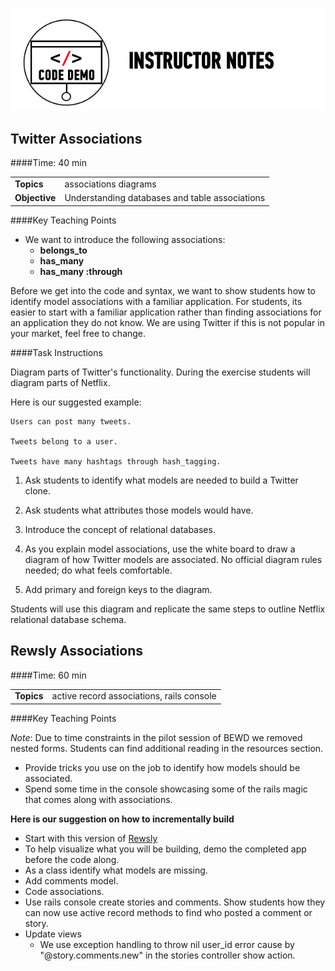 ![Code Demo Notes](../assets/ICL_icons/instr_code_demo.png)

## Twitter Associations  
####Time: 40 min

| | |
| ------------- |:-------------|
| __Topics__ |associations diagrams | 
| __Objective__| Understanding databases and table associations|   

####Key Teaching Points

*	We want to introduce the following associations:
	*	__belongs_to__
	*	__has_many__
	*	__has_many :through__

Before we get into the code and syntax, we want to show students how to identify model associations with a familiar application.  For students, its easier to start with a familiar application rather than finding associations for an application they do not know. We are using Twitter if this is not popular in your market, feel free to change.


####Task Instructions

Diagram parts of Twitter's functionality. During the exercise students will diagram parts of Netflix. 

Here is our suggested example: 

	Users can post many tweets.

	Tweets belong to a user.

	Tweets have many hashtags through hash_tagging.

1.	Ask students to identify what models are needed to build a Twitter clone.

2.	Ask students what attributes those models would have.

3.	Introduce the concept of relational databases.

4.	As you explain model associations, use the white board to draw a diagram of how Twitter models are associated. No official diagram rules needed; do what feels comfortable.

5.	Add primary and foreign keys to the diagram.

Students will use this diagram and replicate the same steps to outline Netflix relational database schema.

## Rewsly Associations  
####Time: 60 min

| | |
| ------------- |:-------------|
| __Topics__ |active record associations, rails console | 


####Key Teaching Points

_Note_: Due to time constraints in the pilot session of BEWD we removed nested forms. Students can find additional reading in the resources section.

*	Provide tricks you use on the job to identify how models should be associated.
*	Spend some time in the console showcasing some of the rails magic that comes along with associations. 

__Here is our suggestion on how to incrementally build__

*	Start with this version of [Rewsly](../12_Authentication/code_alongs)
*	To help visualize what you will be building, demo the completed app before the code along.
*	As a class identify what models are missing.
*	Add comments model.
*	Code associations.
*	Use rails console create stories and comments. Show students how they can now use active record methods to find who posted a comment or story.
*	Update views 
	*	We use exception handling to throw nil user_id error cause by "@story.comments.new" in the stories controller show action.



